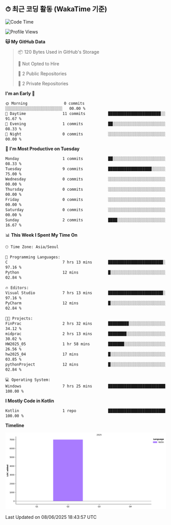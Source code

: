## ⏱ 최근 코딩 활동 (WakaTime 기준)

<!--START_SECTION:waka-->
![Code Time](http://img.shields.io/badge/Code%20Time-20%20hrs%2029%20mins-blue)

![Profile Views](http://img.shields.io/badge/Profile%20Views-10-blue)

**🐱 My GitHub Data** 

> 📦 120 Bytes Used in GitHub's Storage 
 > 
> 🚫 Not Opted to Hire
 > 
> 📜 2 Public Repositories 
 > 
> 🔑 2 Private Repositories 
 > 
**I'm an Early 🐤** 

```text
🌞 Morning                0 commits           ░░░░░░░░░░░░░░░░░░░░░░░░░   00.00 % 
🌆 Daytime                11 commits          ███████████████████████░░   91.67 % 
🌃 Evening                1 commits           ██░░░░░░░░░░░░░░░░░░░░░░░   08.33 % 
🌙 Night                  0 commits           ░░░░░░░░░░░░░░░░░░░░░░░░░   00.00 % 
```
📅 **I'm Most Productive on Tuesday** 

```text
Monday                   1 commits           ██░░░░░░░░░░░░░░░░░░░░░░░   08.33 % 
Tuesday                  9 commits           ███████████████████░░░░░░   75.00 % 
Wednesday                0 commits           ░░░░░░░░░░░░░░░░░░░░░░░░░   00.00 % 
Thursday                 0 commits           ░░░░░░░░░░░░░░░░░░░░░░░░░   00.00 % 
Friday                   0 commits           ░░░░░░░░░░░░░░░░░░░░░░░░░   00.00 % 
Saturday                 0 commits           ░░░░░░░░░░░░░░░░░░░░░░░░░   00.00 % 
Sunday                   2 commits           ████░░░░░░░░░░░░░░░░░░░░░   16.67 % 
```


📊 **This Week I Spent My Time On** 

```text
🕑︎ Time Zone: Asia/Seoul

💬 Programming Languages: 
C                        7 hrs 13 mins       ████████████████████████░   97.16 % 
Python                   12 mins             █░░░░░░░░░░░░░░░░░░░░░░░░   02.84 % 

🔥 Editors: 
Visual Studio            7 hrs 13 mins       ████████████████████████░   97.16 % 
PyCharm                  12 mins             █░░░░░░░░░░░░░░░░░░░░░░░░   02.84 % 

🐱‍💻 Projects: 
FinPrac                  2 hrs 32 mins       █████████░░░░░░░░░░░░░░░░   34.12 % 
midprac                  2 hrs 13 mins       ████████░░░░░░░░░░░░░░░░░   30.02 % 
HW2025_05                1 hr 58 mins        ███████░░░░░░░░░░░░░░░░░░   26.56 % 
hw2025_04                17 mins             █░░░░░░░░░░░░░░░░░░░░░░░░   03.85 % 
pythonProject            12 mins             █░░░░░░░░░░░░░░░░░░░░░░░░   02.84 % 

💻 Operating System: 
Windows                  7 hrs 25 mins       █████████████████████████   100.00 % 
```

**I Mostly Code in Kotlin** 

```text
Kotlin                   1 repo              █████████████████████████   100.00 % 
```



**Timeline**

![Lines of Code chart](https://raw.githubusercontent.com/sheephero/sheephero/main/assets/bar_graph.png)


 Last Updated on 08/06/2025 18:43:57 UTC
<!--END_SECTION:waka-->
